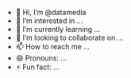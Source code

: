 - 👋 Hi, I’m @datamedia
- 👀 I’m interested in ...
- 🌱 I’m currently learning ...
- 💞️ I’m looking to collaborate on ...
- 📫 How to reach me ...
- 😄 Pronouns: ...
- ⚡ Fun fact: ...

<!---
Sutha1967t/Sutha1967t is a ✨ special ✨ repository because its `README.md` (this file) appears on your GitHub profile.
You can click the Preview link to take a look at your changes.
--->
